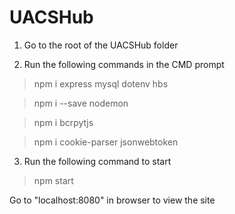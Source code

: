 # UACSHub

1. Go to the root of the UACSHub folder

2. Run the following commands in the CMD prompt

  >npm i express mysql dotenv hbs
  
  >npm i --save nodemon
  
  >npm i bcrpytjs
  
  >npm i cookie-parser jsonwebtoken

3. Run the following command to start

  >npm start
  
Go to "localhost:8080" in browser to view the site
